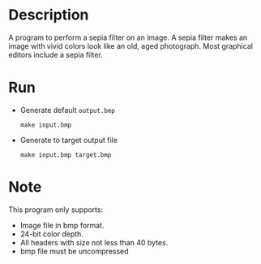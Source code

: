 # Description
A program to perform a sepia filter on an image. A sepia filter makes an image with vivid colors look like an old, aged photograph. Most graphical editors include a sepia filter.

# Run

* Generate default `output.bmp`

    `make input.bmp`

* Generate to target output file

    `make input.bmp target.bmp`

# Note

This program only supports:
* Image file in bmp format.
* 24-bit color depth.
* All headers with size not less than 40 bytes.
* bmp file must be uncompressed